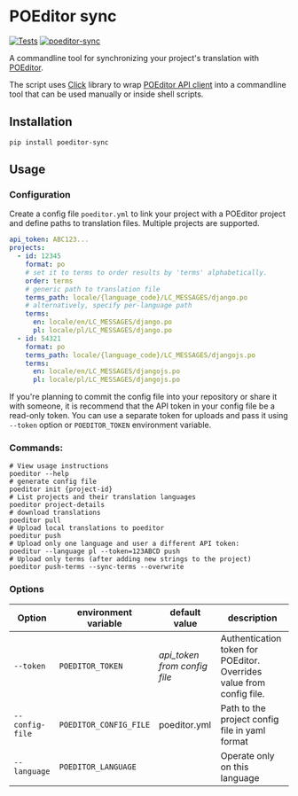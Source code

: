 # POEditor sync
[![Tests](https://github.com/mick88/poeditor-sync/actions/workflows/python-test.yml/badge.svg?branch=master)](https://github.com/mick88/poeditor-sync/actions)
[![poeditor-sync](https://badge.fury.io/py/poeditor-sync.svg)](https://badge.fury.io/py/poeditor-sync)

A commandline tool for synchronizing your project's translation with [POEditor](https://poeditor.com/).

The script uses [Click](https://pypi.org/project/click/) library to wrap [POEditor API client](https://pypi.org/project/poeditor/) into a commandline tool that can be used manually or inside shell scripts.

## Installation
```shell
pip install poeditor-sync
```

## Usage

### Configuration
Create a config file `poeditor.yml` to link your project with a POEditor project and define paths to translation files. Multiple projects are supported.
```yml
api_token: ABC123...
projects:
  - id: 12345
    format: po
    # set it to terms to order results by 'terms' alphabetically.
    order: terms
    # generic path to translation file
    terms_path: locale/{language_code}/LC_MESSAGES/django.po
    # alternatively, specify per-language path
    terms:
      en: locale/en/LC_MESSAGES/django.po
      pl: locale/pl/LC_MESSAGES/django.po
  - id: 54321
    format: po
    terms_path: locale/{language_code}/LC_MESSAGES/djangojs.po
    terms:
      en: locale/en/LC_MESSAGES/djangojs.po
      pl: locale/pl/LC_MESSAGES/djangojs.po

```
If you're planning to commit the config file into your repository or share it with someone, it is recommend that the API token in your config file be a read-only token.
You can use a separate token for uploads and pass it using `--token` option or `POEDITOR_TOKEN` environment variable.

### Commands:
```shell
# View usage instructions
poeditor --help
# generate config file
poeditor init {project-id}
# List projects and their translation languages
poeditor project-details
# download translations
poeditor pull
# Upload local translations to poeditor
poeditur push
# Upload only one language and user a different API token:
poeditur --language pl --token=123ABCD push
# Upload only terms (after adding new strings to the project)
poeditor push-terms --sync-terms --overwrite
```

### Options
| Option          | environment variable   | default value                | description                                                          |
|-----------------|------------------------|------------------------------|----------------------------------------------------------------------|
| `--token`       | `POEDITOR_TOKEN`       | _api_token from config file_ | Authentication token for POEditor. Overrides value from config file. 
| `--config-file` | `POEDITOR_CONFIG_FILE` | poeditor.yml                 | Path to the project config file in yaml format                       
| `--language`    | `POEDITOR_LANGUAGE`    |                              | Operate only on this language                    
